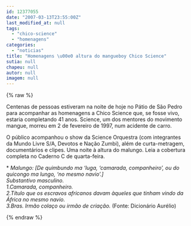 ```yaml
---
id: 12377055
date: "2007-03-13T23:55:00Z"
last_modified_at: null
tags:
  - "chico-science"
  - "homenagens"
categories:
  - "noticias"
title: "Homenagens \u00e0 altura do mangueboy Chico Science"
sutia: null
chapeu: null
autor: null
imagem: null
---
```

{% raw %}
<p><P>Centenas de pessoas estiveram na noite de hoje no Pátio de São Pedro para acompanhar as homenagens a Chico Science que, se fosse vivo, estaria completando 41 anos. Science, um dos mentores do&nbsp;movimento mangue, morreu em 2 de fevereiro de 1997, num acidente de carro.</P></p>
<p><P>O público acompanhou o show da&nbsp;Science Orquestra (com integrantes da&nbsp;Mundo Livre S/A, Devotos e Nação Zumbi), além de curta-metragem, documentários e clipes. Uma noite à altura do malungo. Leia a cobertura completa no Caderno C de quarta-feira.</P></p>
<p><P>* <EM>Malungo: </EM><SPAN id=D_PALAVRA><SPAN id=D_ETM><EM>[De quimbundo ma ‘luga, ‘camarada, companheiro’, ou do quicongo ma lungo, ‘no mesmo navio’.] </EM></SPAN><SPAN id=D_CG><SPAN id=D_N_CG><SPAN id=D_BR><BR></SPAN><EM>Substantivo masculino. </EM></SPAN><SPAN id=D_N_DEF2><SPAN id=D_BR><BR></SPAN><EM>1.</EM></SPAN><SPAN id=D_DEF><EM>Camarada, companheiro. </EM></SPAN><SPAN id=D_N_DEF2><SPAN id=D_BR><BR></SPAN><EM>2.</EM></SPAN><SPAN id=D_DEF><EM>Título que os escravos africanos davam àqueles que tinham vindo da África no mesmo navio. </EM></SPAN><SPAN id=D_N_DEF2><SPAN id=D_BR><BR></SPAN><EM>3.</EM></SPAN><SPAN id=D_DEF><EM><SPAN id=D_RUB>Bras. </SPAN>Irmão colaço ou irmão de criação.</EM> (Fonte: Dicionário Aurélio)</SPAN></SPAN></SPAN></P> </p>
{% endraw %}